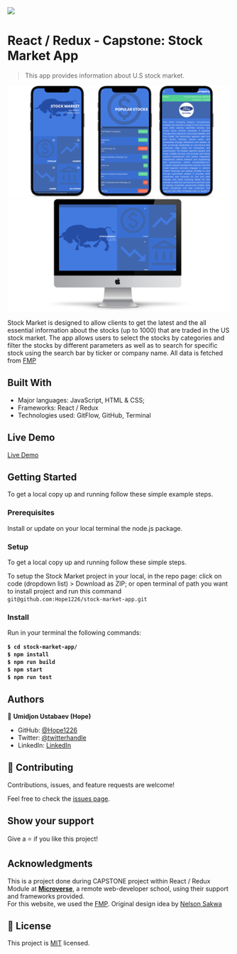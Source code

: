 ![](https://img.shields.io/badge/Microverse-blueviolet)

# React / Redux - Capstone: Stock Market App

> This app provides information about U.S stock market.

![screenshot](./src/assets/images/screen.png)
![screenshot](./src/assets/images/screen2.png)

Stock Market is designed to allow clients to get the latest and the all essential information about the stocks (up to 1000) that are traded in the US stock market. The app allows users to select the stocks by categories and filter the stocks by different parameters as well as to search for specific stock using the search bar by ticker or company name. All data is fetched from [FMP](https://site.financialmodelingprep.com/developer/docs)

## Built With

- Major languages: JavaScript, HTML & CSS;
- Frameworks: React / Redux
- Technologies used: GitFlow, GitHub, Terminal

## Live Demo

[Live Demo](https://hope-stock-market.netlify.app/)

## Getting Started

To get a local copy up and running follow these simple example steps.

### Prerequisites

Install or update on your local terminal the node.js package.

### Setup

To get a local copy up and running follow these simple steps.

To setup the Stock Market project in your local, in the repo page:
click on code (dropdown list) > Download as ZIP;
or open terminal of path you want to install project and run this command <br>
`git@github.com:Hope1226/stock-market-app.git`

### Install

Run in your terminal the following commands:

**`$ cd stock-market-app/`**<br>
**`$ npm install`**<br>
**`$ npm run build`**<br>
**`$ npm start`**<br>
**`$ npm run test`**

## Authors

👤 **Umidjon Ustabaev (Hope)**

- GitHub: [@Hope1226](https://github.com/Hope1226)
- Twitter: [@twitterhandle](https://twitter.com/twitterhandle)
- LinkedIn: [LinkedIn](https://linkedin.com/in/linkedinhandle)

## 🤝 Contributing

Contributions, issues, and feature requests are welcome!

Feel free to check the [issues page](https://github.com/Hope1226/stock-market-app/issues).

## Show your support

Give a ⭐️ if you like this project!

## Acknowledgments

This is a project done during CAPSTONE project within React / Redux Module at **[Microverse](https://www.microverse.org/)**, a remote web-developer school, using their support and frameworks provided.<br>
For this website, we used the [FMP](https://site.financialmodelingprep.com/developer/docs). Original design idea by [Nelson Sakwa](https://www.behance.net/sakwadesignstudio)

## 📝 License

This project is [MIT](./MIT.md) licensed.